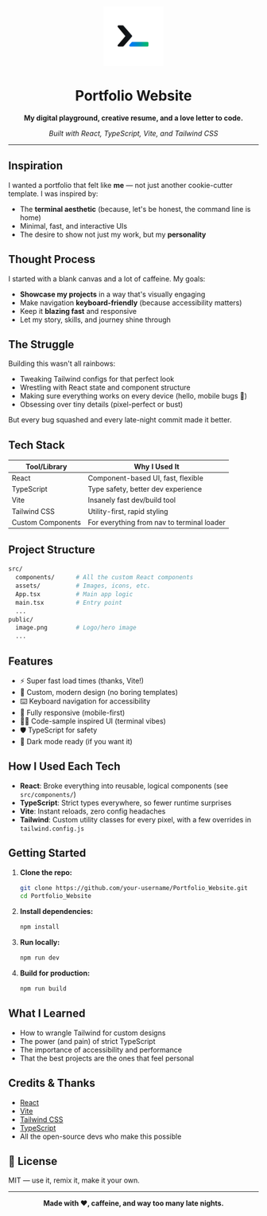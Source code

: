 <div align="center">
  <img src="./public/image.png" width="120" alt="Logo" />
  
  <h1 align="center">Portfolio Website</h1>
  <p align="center">
    <b>My digital playground, creative resume, and a love letter to code.</b>
  </p>
  <p align="center">
    <i>Built with React, TypeScript, Vite, and Tailwind CSS</i>
  </p>
</div>

---

## Inspiration

I wanted a portfolio that felt like <b>me</b> — not just another cookie-cutter template. I was inspired by:

- The <b>terminal aesthetic</b> (because, let's be honest, the command line is home)
- Minimal, fast, and interactive UIs
- The desire to show not just my work, but my <b>personality</b>

## Thought Process

I started with a blank canvas and a lot of caffeine. My goals:

- **Showcase my projects** in a way that's visually engaging
- Make navigation <b>keyboard-friendly</b> (because accessibility matters)
- Keep it <b>blazing fast</b> and responsive
- Let my story, skills, and journey shine through

## The Struggle

Building this wasn't all rainbows:

- Tweaking Tailwind configs for that perfect look
- Wrestling with React state and component structure
- Making sure everything works on every device (hello, mobile bugs 👋)
- Obsessing over tiny details (pixel-perfect or bust)

But every bug squashed and every late-night commit made it better.

## Tech Stack

| Tool/Library      | Why I Used It                                  |
|-------------------|-----------------------------------------------|
| React             | Component-based UI, fast, flexible            |
| TypeScript        | Type safety, better dev experience            |
| Vite              | Insanely fast dev/build tool                  |
| Tailwind CSS      | Utility-first, rapid styling                  |
| Custom Components | For everything from nav to terminal loader    |

## Project Structure

```bash
src/
  components/      # All the custom React components
  assets/          # Images, icons, etc.
  App.tsx          # Main app logic
  main.tsx         # Entry point
  ...
public/
  image.png        # Logo/hero image
  ...
```

## Features

- ⚡ Super fast load times (thanks, Vite!)
- 🎨 Custom, modern design (no boring templates)
- ⌨️ Keyboard navigation for accessibility
- 📱 Fully responsive (mobile-first)
- 🧑‍💻 Code-sample inspired UI (terminal vibes)
- 🛡️ TypeScript for safety
- 🌙 Dark mode ready (if you want it)

## How I Used Each Tech

- **React**: Broke everything into reusable, logical components (see `src/components/`)
- **TypeScript**: Strict types everywhere, so fewer runtime surprises
- **Vite**: Instant reloads, zero config headaches
- **Tailwind**: Custom utility classes for every pixel, with a few overrides in `tailwind.config.js`

## Getting Started

1. **Clone the repo:**
   ```bash
   git clone https://github.com/your-username/Portfolio_Website.git
   cd Portfolio_Website
   ```
2. **Install dependencies:**
   ```bash
   npm install
   ```
3. **Run locally:**
   ```bash
   npm run dev
   ```
4. **Build for production:**
   ```bash
   npm run build
   ```

## What I Learned

- How to wrangle Tailwind for custom designs
- The power (and pain) of strict TypeScript
- The importance of accessibility and performance
- That the best projects are the ones that feel personal

## Credits & Thanks

- [React](https://react.dev/)
- [Vite](https://vitejs.dev/)
- [Tailwind CSS](https://tailwindcss.com/)
- [TypeScript](https://www.typescriptlang.org/)
- All the open-source devs who make this possible

## 📝 License

MIT — use it, remix it, make it your own.

---

<div align="center">
  <b>Made with ❤️, caffeine, and way too many late nights.</b>
</div>
